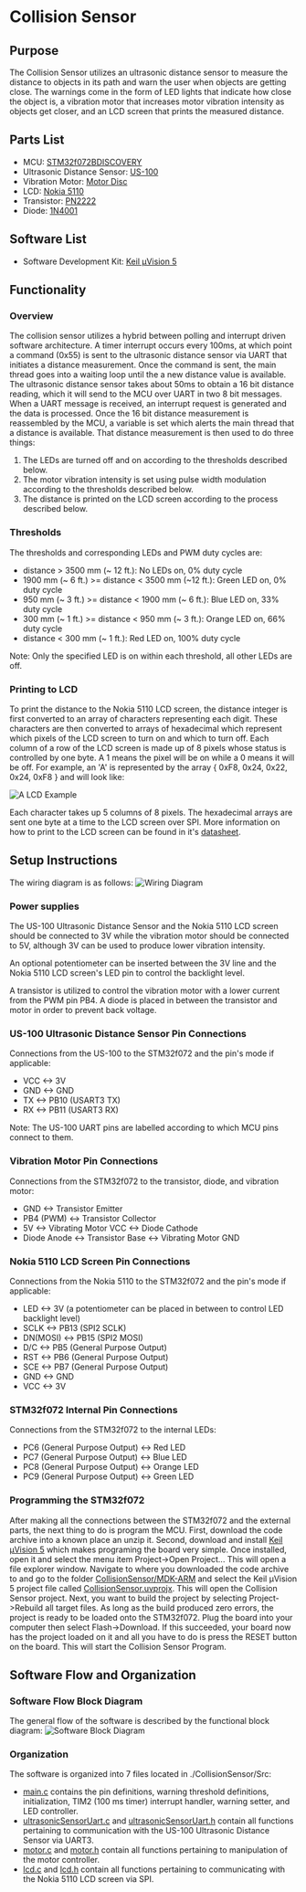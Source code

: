 # Collision Sensor

## Purpose

The Collision Sensor utilizes an ultrasonic distance sensor to measure the distance to objects in its path and warn the user when objects are getting close. The warnings come in the form of LED lights that indicate how close the object is, a vibration motor that increases motor vibration intensity as objects get closer, and an LCD screen that prints the measured distance.

## Parts List

- MCU: [STM32f072BDISCOVERY](https://www.st.com/en/evaluation-tools/32f072bdiscovery.html)
- Ultrasonic Distance Sensor: [US-100](https://www.adafruit.com/product/4019)
- Vibration Motor: [Motor Disc](https://www.adafruit.com/product/1201)
- LCD: [Nokia 5110](https://www.sparkfun.com/products/10168)
- Transistor: [PN2222](https://www.digikey.com/product-detail/en/on-semiconductor/PN2222ATA/PN2222ATACT-ND/3042489)
- Diode: [1N4001](https://www.digikey.com/product-detail/en/comchip-technology/1N4001-G/641-1310-1-ND/1979675)

## Software List

- Software Development Kit: [Keil µVision 5](https://www2.keil.com/mdk5)

## Functionality

### Overview

The collision sensor utilizes a hybrid between polling and interrupt driven software architecture. A timer interrupt occurs every 100ms, at which point a command (0x55) is sent to the ultrasonic distance sensor via UART that initiates a distance measurement. Once the command is sent, the main thread goes into a waiting loop until the a new distance value is available. The ultrasonic distance sensor takes about 50ms to obtain a 16 bit distance reading, which it will send to the MCU over UART in two 8 bit messages. When a UART message is received, an interrupt request is generated and the data is processed. Once the 16 bit distance measurement is reassembled by the MCU, a variable is set which alerts the main thread that a distance is available. That distance measurement is then used to do three things:

1. The LEDs are turned off and on according to the thresholds described below.
2. The motor vibration intensity is set using pulse width modulation according to the thresholds described below.
3. The distance is printed on the LCD screen according to the process described below.

### Thresholds

The thresholds and corresponding LEDs and PWM duty cycles are:

- distance \> 3500 mm (~ 12 ft.): No LEDs on, 0% duty cycle
- 1900 mm (~ 6 ft.) >= distance < 3500 mm (~12 ft.): Green LED on, 0% duty cycle
- 950 mm (~ 3 ft.) >= distance < 1900 mm (~ 6 ft.): Blue LED on, 33% duty cycle
- 300 mm (~ 1 ft.) >= distance < 950 mm (~ 3 ft.): Orange LED on, 66% duty cycle
- distance < 300 mm (~ 1 ft.): Red LED on, 100% duty cycle

Note: Only the specified LED is on within each threshold, all other LEDs are off.

### Printing to LCD

To print the distance to the Nokia 5110 LCD screen, the distance integer is first converted to an array of characters representing each digit. These characters are then converted to arrays of hexadecimal which represent which pixels of the LCD screen to turn on and which to turn off. Each column of a row of the LCD screen is made up of 8 pixels whose status is controlled by one byte. A 1 means the pixel will be on while a 0 means it will be off. For example, an 'A' is represented by the array { 0xF8, 0x24, 0x22, 0x24, 0xF8 } and will look like:

![A LCD Example](lcd_example.png)

 Each character takes up 5 columns of 8 pixels. The hexadecimal arrays are sent one byte at a time to the LCD screen over SPI. More information on how to print to the LCD screen can be found in it's [datasheet](https://www.sparkfun.com/datasheets/LCD/Monochrome/Nokia5110.pdf).

## Setup Instructions

The wiring diagram is as follows:
![Wiring Diagram](wiring_diagram.png)

### Power supplies

The US-100 Ultrasonic Distance Sensor and the Nokia 5110 LCD screen should be connected to 3V while the vibration motor should be connected to 5V, although 3V can be used to produce lower vibration intensity.

An optional potentiometer can be inserted between the 3V line and the Nokia 5110 LCD screen's LED pin to control the backlight level.

A transistor is utilized to control the vibration motor with a lower current from the PWM pin PB4. A diode is placed in between the transistor and motor in order to prevent back voltage.

### US-100 Ultrasonic Distance Sensor Pin Connections

Connections from the US-100 to the STM32f072 and the pin's mode if applicable:

- VCC <-> 3V
- GND <-> GND
- TX <-> PB10 (USART3 TX)
- RX <-> PB11 (USART3 RX)

Note: The US-100 UART pins are labelled according to which MCU pins connect to them.

### Vibration Motor Pin Connections

Connections from the STM32f072 to the transistor, diode, and vibration motor:

- GND <-> Transistor Emitter
- PB4 (PWM) <-> Transistor Collector
- 5V <-> Vibrating Motor VCC <-> Diode Cathode
- Diode Anode <-> Transistor Base <-> Vibrating Motor GND

### Nokia 5110 LCD Screen Pin Connections

Connections from the Nokia 5110 to the STM32f072 and the pin's mode if applicable:

- LED <-> 3V (a potentiometer can be placed in between to control LED backlight level)
- SCLK <-> PB13 (SPI2 SCLK)
- DN(MOSI) <-> PB15 (SPI2 MOSI)
- D/C <-> PB5 (General Purpose Output)
- RST <-> PB6 (General Purpose Output)
- SCE <-> PB7 (General Purpose Output)
- GND <-> GND
- VCC <-> 3V

### STM32f072 Internal Pin Connections

Connections from the STM32f072 to the internal LEDs:

- PC6 (General Purpose Output) <-> Red LED
- PC7 (General Purpose Output) <-> Blue LED
- PC8 (General Purpose Output) <-> Orange LED
- PC9 (General Purpose Output) <-> Green LED

### Programming the STM32f072

After making all the connections between the STM32f072 and the external parts, the next thing to do is program the MCU. First, download the code archive into a known place an unzip it. Second, download and install [Keil µVision 5](https://www2.keil.com/mdk5) which makes programing the board very simple. Once installed, open it and select the menu item Project->Open Project... This will open a file explorer window. Navigate to where you downloaded the code archive to and go to the folder [CollisionSensor/MDK-ARM](CollisionSensor/MDK-ARM) and select the Keil µVision 5 project file called [CollisionSensor.uvprojx](CollisionSensor/MDK-ARM/CollisionSensor.uvprojx). This will open the Collision Sensor project. Next, you want to build the project by selecting Project->Rebuild all target files. As long as the build produced zero errors, the project is ready to be loaded onto the STM32f072. Plug the board into your computer then select Flash->Download. If this succeeded, your board now has the project loaded on it and all you have to do is press the RESET button on the board. This will start the Collision Sensor Program.

## Software Flow and Organization

### Software Flow Block Diagram

The general flow of the software is described by the functional block diagram:
![Software Block Diagram](sw_block_diagram.png)

### Organization

The software is organized into 7 files located in ./CollisionSensor/Src:

- [main.c](CollisionSensor/Src/main.c) contains the pin definitions, warning threshold definitions, initialization, TIM2 (100 ms timer) interrupt handler, warning setter, and LED controller.
- [ultrasonicSensorUart.c](CollisionSensor/Src/ultrasonicSensorUart.c) and [ultrasonicSensorUart.h](CollisionSensor/Src/ultrasonicSensorUart.h) contain all functions pertaining to communication with the US-100 Ultrasonic Distance Sensor via UART3.
- [motor.c](CollisionSensor/Src/motor.c) and [motor.h](CollisionSensor/Src/motor.h) contain all functions pertaining to manipulation of the motor controller.
- [lcd.c](CollisionSensor/Src/lcd.c) and [lcd.h](CollisionSensor/Src/lcd.h) contain all functions pertaining to communicating with the Nokia 5110 LCD screen via SPI.
